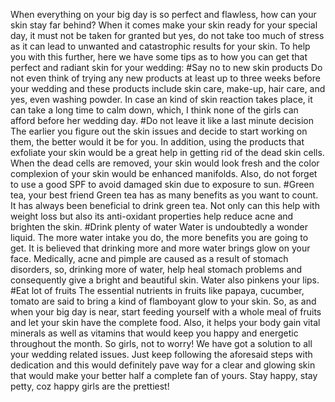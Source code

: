 When everything on your big day is so perfect and flawless, how can your skin stay far behind? When it comes make your skin ready for your special day, it must not be taken for granted but yes, do not take too much of stress as it can lead to unwanted and catastrophic results for your skin. To help you with this further, here we have some tips as to how you can get that perfect and radiant skin for your wedding:
#Say no to new skin products
Do not even think of trying any new products at least up to three weeks before your wedding and these products include skin care, make-up, hair care, and yes, even washing powder. In case an kind of skin reaction takes place, it can take a long time to calm down, which, I think none of the girls can afford before her wedding day.
#Do not leave it like a last minute decision
The earlier you figure out the skin issues and decide to start working on them, the better would it be for you. In addition, using the products that exfoliate your skin would be a great help in getting rid of the dead skin cells. When the dead cells are removed, your skin would look fresh and the color complexion of your skin would be enhanced manifolds. Also, do not forget to use a good SPF to avoid damaged skin due to exposure to sun.
#Green tea, your best friend
Green tea has as many benefits as you want to count. It has always been beneficial to drink green tea. Not only can this help with weight loss but also its anti-oxidant properties help reduce acne and brighten the skin.
#Drink plenty of water
Water is undoubtedly a wonder liquid. The more water intake you do, the more benefits you are going to get. It is believed that drinking more and more water brings glow on your face. Medically, acne and pimple are caused as a result of stomach disorders, so, drinking more of water, help heal stomach problems and consequently give a bright and beautiful skin. Water also pinkens your lips. 
#Eat lot of fruits
The essential nutrients in fruits like papaya, cucumber, tomato are said to bring a kind of flamboyant glow to your skin. So, as and when your big day is near, start feeding yourself with a whole meal of fruits and let your skin have the complete food. Also, it helps your body gain vital minerals as well as vitamins that would keep you happy and energetic throughout the month. 
So girls, not to worry! We have got a solution to all your wedding related issues. Just keep following the aforesaid steps with dedication and this would definitely pave way for a clear and glowing skin that would make your better half a complete fan of yours. Stay happy, stay petty, coz happy girls are the prettiest! 
